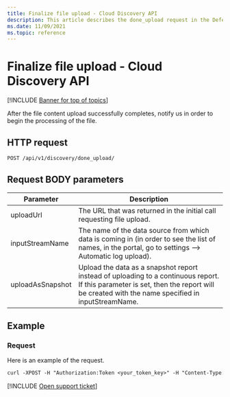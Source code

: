 ```yaml
---
title: Finalize file upload - Cloud Discovery API
description: This article describes the done_upload request in the Defender for Cloud Apps Cloud Discovery API.
ms.date: 11/09/2021
ms.topic: reference
---
```

# Finalize file upload - Cloud Discovery API

[!INCLUDE [Banner for top of topics](includes/banner.md)]

After the file content upload successfully completes, notify us in order to begin the processing of the file.

## HTTP request

```rest
POST /api/v1/discovery/done_upload/
```

## Request BODY parameters

| Parameter | Description |
| --- | --- |
| uploadUrl | The URL that was returned in the initial call requesting file upload. |
| inputStreamName | The name of the data source from which data is coming in (in order to see the list of names, in the portal, go to settings --> Automatic log upload). |
| uploadAsSnapshot | Upload the data as a snapshot report instead of uploading to a continuous report. If this parameter is set, then the report will be created with the name specified in inputStreamName. |

## Example

### Request

Here is an example of the request.

```rest
curl -XPOST -H "Authorization:Token <your_token_key>" -H "Content-Type: application/json" "https://<tenant_id>.<tenant_region>.contoso.com/api/v1/discovery/done_upload/" -d {\"uploadUrl\":\"<initiate_file_upload_response_url>\",\"inputStreamName\":\"<inputStreamName>\"}
```

[!INCLUDE [Open support ticket](includes/support.md)]
